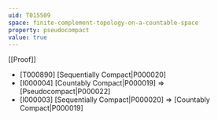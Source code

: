 ```yaml
---
uid: T015509
space: finite-complement-topology-on-a-countable-space
property: pseudocompact
value: true
---
```

[[Proof]]

* [T000890] [Sequentially Compact|P000020]
* [I000004] [Countably Compact|P000019] => [Pseudocompact|P000022]
* [I000003] [Sequentially Compact|P000020] => [Countably Compact|P000019]

